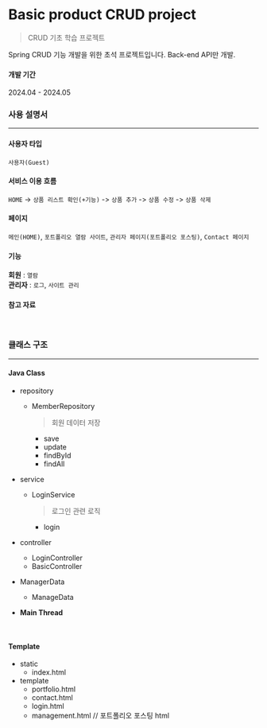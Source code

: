 # Basic product CRUD project
> CRUD 기초 학습 프로젝트

Spring CRUD 기능 개발을 위한 초석 프로젝트입니다.
Back-end API만 개발.
<br>

#### 개발 기간
2024.04 - 2024.05
<br>


### 사용 설명서
---
  #### 사용자 타입
  `사용자(Guest)`
  #### 서비스 이용 흐름
  `HOME` -> `상품 리스트 확인(+기능)` -> `상품 추가` -> `상품 수정` -> `상품 삭제`
  #### 페이지
  `메인(HOME)`, `포트폴리오 열람 사이트`, `관리자 페이지(포트폴리오 포스팅)`, `Contact 페이지`
  #### 기능
  **회원** : `열람` <br>
  **관리자** : `로그`, `사이트 관리` <br>
  #### 참고 자료
<br>


### 클래스 구조
---
#### Java Class
- repository
  - MemberRepository
    > 회원 데이터 저장
    - save
    - update
    - findById
    - findAll
      
- service
  - LoginService
    > 로그인 관련 로직
    - login
- controller
  - LoginController
  - BasicController
- ManagerData
  - ManageData
- **Main Thread**
<br>

#### Template
- static
  - index.html
- template
  - portfolio.html
  - contact.html
  - login.html
  - management.html  // 포트폴리오 포스팅 html
<br>
